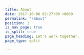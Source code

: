 ```yaml
---
title: About
date: 2017-10-08 02:27:00 +0000
permalink: "/about"
position: 1
is_nav_page: true
is_split: true
page_heading: Let's work together.
page_type: split

---
```

